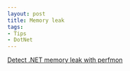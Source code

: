 ```yaml
---
layout: post
title: Memory leak
tags:
- Tips
- DotNet
---
```


[Detect .NET memory leak with perfmon](https://www.codeproject.com/Articles/42721/Best-Practices-No-Detecting-NET-application-memo)
